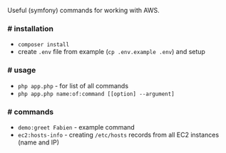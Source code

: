 Useful (symfony) commands for working with AWS.

### # installation

* `composer install`
* create `.env` file from example (`cp .env.example .env`) and setup

### # usage
* `php app.php` - for list of all commands
* `php app.php name:of:command [[option] --argument]`

### # commands

* `demo:greet Fabien` - example command
* `ec2:hosts-info` - creating `/etc/hosts` records from all EC2 instances (name and IP)
